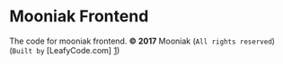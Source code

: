 Mooniak Frontend
================

The code for mooniak frontend.
**© 2017** Mooniak (`All rights reserved`) (`Built by` [LeafyCode.com] [1])


  [1]: http://leafycode.com/
